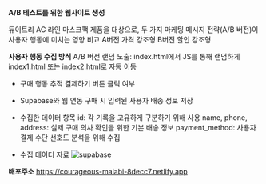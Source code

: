 **A/B 테스트를 위한 웹사이트 생성**

듀이트리 AC 라인 마스크팩 제품을 대상으로, 두 가지 마케팅 메시지 전략(A/B 버전)이 사용자 행동에 미치는 영향 비교
A버전 가격 강조형
B버전 할인 강조형

**사용자 행동 수집 방식**
A/B 버전 랜덤 노출: index.html에서 JS를 통해 랜덤하게 index1.html 또는 index2.html로 자동 이동

- 구매 행동 추적
 결제하기 버튼 클릭 여부

- Supabase와 웹 연동
 구매 시 입력된 사용자 배송 정보 저장

- 수집한 데이터 항목
 id: 각 기록을 고유하게 구분하기 위해 사용
 name, phone, address: 실제 구매 의사 확인을 위한 기본 배송 정보
 payment_method: 사용자 결제 수단 선호도 분석을 위해 수집

- 수집 데이터 자료
![supabase](https://github.com/user-attachments/assets/fcae78dd-7ff7-4ec8-846c-e08bce4411c0)

**배포주소**
https://courageous-malabi-8decc7.netlify.app


